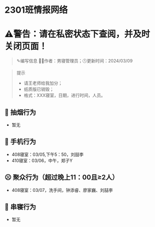# 2301班情报网络
# ⚠️警告：请在私密状态下查阅，并及时关闭页面！
> ✎编写信息
> 👨‍💻作者：男寝管理员；🕓更新时间：2024/03/09

> 提示
> 
> - 请王老师给我加分；
> - 纸质版已销毁；
> - 格式：XXX寝室，日期，进行时间，人员。
## 🚬 抽烟行为
- 暂无

## 📱 手机行为
- 408寝室：03/05,下午5：50，刘喆李
- 410寝室：03/06，中午，郑子Y

## ☹ 聚众行为（超过晚上11：00且≥2人）
- 408寝室：03/07，洗手间，钟添睿、廖家巍、刘喆李


## 🚪 串寝行为

- 暂无
